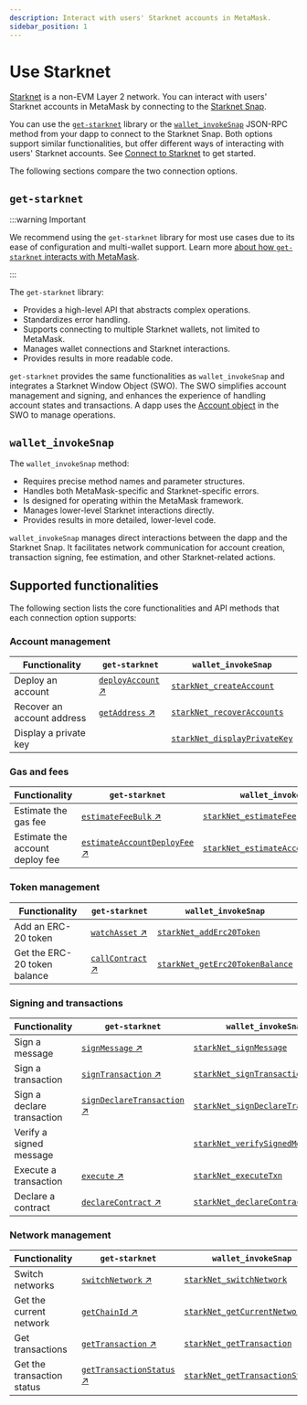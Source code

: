 ```yaml
---
description: Interact with users' Starknet accounts in MetaMask.
sidebar_position: 1
---
```


# Use Starknet

[Starknet](https://www.starknet.io/) is a non-EVM Layer 2 network.
You can interact with users' Starknet accounts in MetaMask by connecting to the
[Starknet Snap](https://snaps.metamask.io/snap/npm/consensys/starknet-snap/).

You can use the [`get-starknet`](https://github.com/starknet-io/get-starknet) library or the
[`wallet_invokeSnap`](/snaps/reference/wallet-api-for-snaps/#wallet_invokesnap) JSON-RPC method from
your dapp to connect to the Starknet Snap.
Both options support similar functionalities, but offer different ways of interacting with users'
Starknet accounts.
See [Connect to Starknet](connect-to-starknet.md) to get started.


The following sections compare the two connection options.

## `get-starknet`

:::warning Important

We recommend using the `get-starknet` library for most use cases due to its ease of configuration
and multi-wallet support.
Learn more [about how `get-starknet` interacts with MetaMask](about-get-starknet.md).

:::

The `get-starknet` library:

- Provides a high-level API that abstracts complex operations.
- Standardizes error handling.
- Supports connecting to multiple Starknet wallets, not limited to MetaMask.
- Manages wallet connections and Starknet interactions.
- Provides results in more readable code.

`get-starknet` provides the same functionalities as `wallet_invokeSnap` and integrates a Starknet
Window Object (SWO).
The SWO simplifies account management and signing, and enhances the  experience of handling account
states and transactions.
A dapp uses the [Account object](https://starknetjs.com/docs/API/classes/Account) in the SWO to manage operations.

## `wallet_invokeSnap`

The `wallet_invokeSnap` method:

- Requires precise method names and parameter structures.
- Handles both MetaMask-specific and Starknet-specific errors.
- Is designed for operating within the MetaMask framework.
- Manages lower-level Starknet interactions directly.
- Provides results in more detailed, lower-level code.

`wallet_invokeSnap` manages direct interactions between the dapp and the Starknet Snap.
It facilitates network communication for account creation, transaction signing, fee estimation, and
other Starknet-related actions.

## Supported functionalities

The following section lists the core functionalities and API methods that each connection option supports:

### Account management

| **Functionality**               | `get-starknet`                                                                                                                                                         | `wallet_invokeSnap`                                                                                                           |
|---------------------------------|------------------------------------------------------------------------------------------------------------------------------------------------------------------------|-------------------------------------------------------------------------------------------------------------------------------|
| Deploy an account               | [`deployAccount` ↗](https://starknetjs.com/docs/API/classes/Account/#deployaccount)                                                                                    | [`starkNet_createAccount`](../../../reference/non-evm-apis/starknet-snap-api.md#starknet_createaccount)                       |
| Recover an account address      | [`getAddress` ↗](https://github.com/starknet-io/get-starknet/blob/ff37390b25b8368ebeb5f2323e2d8826964b41ae/packages/core/src/StarknetWindowObject.ts#L95)              | [`starkNet_recoverAccounts`](../../../reference/non-evm-apis/starknet-snap-api.md#starknet_recoveraccounts)                   |
| Display a private key           |                                                                                                                                                                        | [`starkNet_displayPrivateKey`](../../../reference/non-evm-apis/starknet-snap-api.md#starknet_displayprivatekey)               |

### Gas and fees

| **Functionality**               | `get-starknet`                                                                                                                                                         | `wallet_invokeSnap`                                                                                                           |
|---------------------------------|------------------------------------------------------------------------------------------------------------------------------------------------------------------------|-------------------------------------------------------------------------------------------------------------------------------|
| Estimate the gas fee            | [`estimateFeeBulk` ↗](https://starknetjs.com/docs/API/classes/Account/#estimatefeebulk)                                                                                | [`starkNet_estimateFee`](../../../reference/non-evm-apis/starknet-snap-api.md#starknet_estimatefee)                           |
| Estimate the account deploy fee | [`estimateAccountDeployFee` ↗](https://starknetjs.com/docs/API/classes/Account/#estimateaccountdeployfee)                                                              | [`starkNet_estimateAccountDeployFee`](../../../reference/non-evm-apis/starknet-snap-api.md#starknet_estimateaccountdeployfee) |

### Token management

| **Functionality**               | `get-starknet`                                                                                                                                                         | `wallet_invokeSnap`                                                                                                           |
|---------------------------------|------------------------------------------------------------------------------------------------------------------------------------------------------------------------|-------------------------------------------------------------------------------------------------------------------------------|
| Add an ERC-20 token             | [`watchAsset` ↗](https://github.com/starknet-io/get-starknet/blob/ff37390b25b8368ebeb5f2323e2d8826964b41ae/packages/core/src/StarknetWindowObject.ts#L58)              | [`starkNet_addErc20Token`](../../../reference/non-evm-apis/starknet-snap-api.md#starknet_adderc20token)                       |
| Get the ERC-20 token balance    | [`callContract` ↗](http://starknetjs.com/docs/API/classes/Provider/#callcontract)                                                                                      | [`starkNet_getErc20TokenBalance`](../../../reference/non-evm-apis/starknet-snap-api.md#starknet_geterc20tokenbalance)         |

### Signing and transactions

| **Functionality**               | `get-starknet`                                                                                                                                                         | `wallet_invokeSnap`                                                                                                           |
|---------------------------------|------------------------------------------------------------------------------------------------------------------------------------------------------------------------|-------------------------------------------------------------------------------------------------------------------------------|
| Sign a message                  | [`signMessage` ↗](https://starknetjs.com/docs/API/classes/Signer#signmessage)                                                                                          | [`starkNet_signMessage`](../../../reference/non-evm-apis/starknet-snap-api.md#starknet_signmessage)                           |
| Sign a transaction              | [`signTransaction` ↗](https://starknetjs.com/docs/API/classes/Signer#signtransaction)                                                                                  | [`starkNet_signTransaction`](../../../reference/non-evm-apis/starknet-snap-api.md#starknet_signtransaction)                   |
| Sign a declare transaction      | [`signDeclareTransaction` ↗](https://starknetjs.com/docs/API/classes/Signer#signdeclaretransaction)                                                                    | [`starkNet_signDeclareTransaction`](../../../reference/non-evm-apis/starknet-snap-api.md#starknet_signdeclaretransaction)     |
| Verify a signed message         |                                                                                                                                                                        | [`starkNet_verifySignedMessage`](../../../reference/non-evm-apis/starknet-snap-api.md#starknet_verifysignedmessage)           |
| Execute a transaction           | [`execute` ↗](https://starknetjs.com/docs/API/classes/Account/#execute)                                                                                                | [`starkNet_executeTxn`](../../../reference/non-evm-apis/starknet-snap-api.md#starknet_executetxn)                             |
| Declare a contract              | [`declareContract` ↗](https://starknetjs.com/docs/API/classes/Account/#declarecontract)                                                                                | [`starkNet_declareContract`](../../../reference/non-evm-apis/starknet-snap-api.md#starknet_declarecontract)                   |

### Network management

| **Functionality**               | `get-starknet`                                                                                                                                                         | `wallet_invokeSnap`                                                                                                           |
|---------------------------------|------------------------------------------------------------------------------------------------------------------------------------------------------------------------|-------------------------------------------------------------------------------------------------------------------------------|
| Switch networks                 | [`switchNetwork` ↗](https://github.com/starknet-io/get-starknet/blob/ff37390b25b8368ebeb5f2323e2d8826964b41ae/packages/core/src/StarknetWindowObject.ts#L58)           | [`starkNet_switchNetwork`](../../../reference/non-evm-apis/starknet-snap-api.md#starknet_switchnetwork)                       |
| Get the current network         | [`getChainId` ↗](https://starknetjs.com/docs/API/classes/Provider#getchainid)                                                                                          | [`starkNet_getCurrentNetwork`](../../../reference/non-evm-apis/starknet-snap-api.md#starknet_getcurrentnetwork)               |
| Get transactions                | [`getTransaction` ↗](https://starknetjs.com/docs/API/classes/Account/#gettransaction)                                                                                   | [`starkNet_getTransaction`](../../../reference/non-evm-apis/starknet-snap-api.md#starknet_gettransaction)                     |
| Get the transaction status      | [`getTransactionStatus` ↗](https://starknetjs.com/docs/API/classes/Account/#gettransactionstatus)                                                                      | [`starkNet_getTransactionStatus`](../../../reference/non-evm-apis/starknet-snap-api.md#starknet_gettransactionstatus)         |
